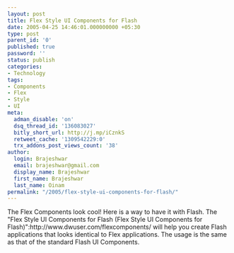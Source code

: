 ```yaml
---
layout: post
title: Flex Style UI Components for Flash
date: 2005-04-25 14:46:01.000000000 +05:30
type: post
parent_id: '0'
published: true
password: ''
status: publish
categories:
- Technology
tags:
- Components
- Flex
- Style
- UI
meta:
  adman_disable: 'on'
  dsq_thread_id: '136083027'
  bitly_short_url: http://j.mp/iCznkS
  retweet_cache: '1309542229:0'
  trx_addons_post_views_count: '38'
author:
  login: Brajeshwar
  email: brajeshwar@gmail.com
  display_name: Brajeshwar
  first_name: Brajeshwar
  last_name: Oinam
permalink: "/2005/flex-style-ui-components-for-flash/"
---
```

<p>The Flex Components look cool! Here is a way to have it with Flash. The "Flex Style UI Components for Flash (Flex Style UI Components for Flash)":http://www.dwuser.com/flexcomponents/ will help you create Flash applications that looks identical to Flex applications. The usage is the same as that of the standard Flash UI Components.</p>
